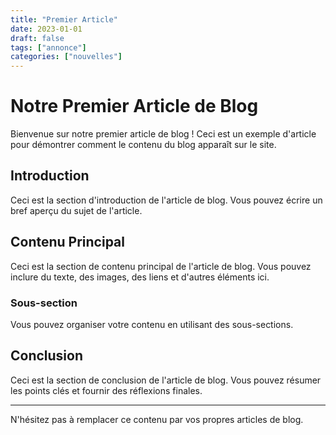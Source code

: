 ```yaml
---
title: "Premier Article"
date: 2023-01-01
draft: false
tags: ["annonce"]
categories: ["nouvelles"]
---
```


# Notre Premier Article de Blog

Bienvenue sur notre premier article de blog ! Ceci est un exemple d'article pour démontrer comment le contenu du blog apparaît sur le site.

## Introduction

Ceci est la section d'introduction de l'article de blog. Vous pouvez écrire un bref aperçu du sujet de l'article.

## Contenu Principal

Ceci est la section de contenu principal de l'article de blog. Vous pouvez inclure du texte, des images, des liens et d'autres éléments ici.

### Sous-section

Vous pouvez organiser votre contenu en utilisant des sous-sections.

## Conclusion

Ceci est la section de conclusion de l'article de blog. Vous pouvez résumer les points clés et fournir des réflexions finales.

---

N'hésitez pas à remplacer ce contenu par vos propres articles de blog.